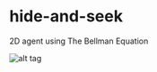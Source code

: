 # hide-and-seek
2D agent using The Bellman Equation

![alt tag](https://raw.githubusercontent.com/hedlundaren/theLake/master/swagagent.gif)
